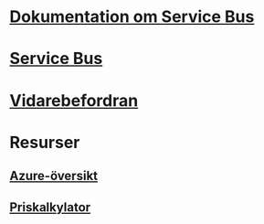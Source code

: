 # [Dokumentation om Service Bus](index.md)
# [Service Bus](/azure/service-bus-messaging)
# [Vidarebefordran](/azure/service-bus-relay)
# Resurser
## [Azure-översikt](https://azure.microsoft.com/roadmap/?category=enterprise-integration)
## [Priskalkylator](https://azure.microsoft.com/pricing/calculator/)
